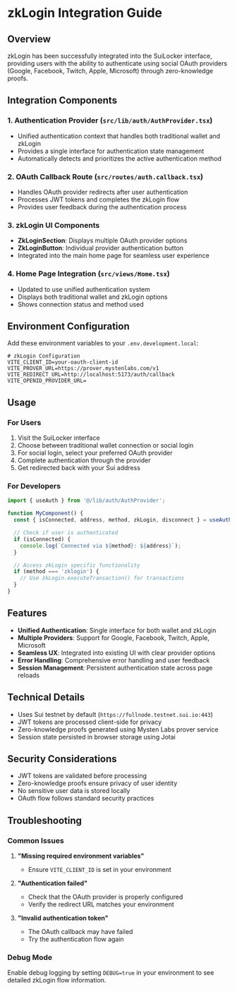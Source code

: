 # zkLogin Integration Guide

## Overview

zkLogin has been successfully integrated into the SuiLocker interface, providing users with the ability to authenticate using social OAuth providers (Google, Facebook, Twitch, Apple, Microsoft) through zero-knowledge proofs.

## Integration Components

### 1. Authentication Provider (`src/lib/auth/AuthProvider.tsx`)
- Unified authentication context that handles both traditional wallet and zkLogin
- Provides a single interface for authentication state management
- Automatically detects and prioritizes the active authentication method

### 2. OAuth Callback Route (`src/routes/auth.callback.tsx`)
- Handles OAuth provider redirects after user authentication
- Processes JWT tokens and completes the zkLogin flow
- Provides user feedback during the authentication process

### 3. zkLogin UI Components
- **ZkLoginSection**: Displays multiple OAuth provider options
- **ZkLoginButton**: Individual provider authentication button
- Integrated into the main home page for seamless user experience

### 4. Home Page Integration (`src/views/Home.tsx`)
- Updated to use unified authentication system
- Displays both traditional wallet and zkLogin options
- Shows connection status and method used

## Environment Configuration

Add these environment variables to your `.env.development.local`:

```env
# zkLogin Configuration
VITE_CLIENT_ID=your-oauth-client-id
VITE_PROVER_URL=https://prover.mystenlabs.com/v1
VITE_REDIRECT_URL=http://localhost:5173/auth/callback
VITE_OPENID_PROVIDER_URL=
```

## Usage

### For Users
1. Visit the SuiLocker interface
2. Choose between traditional wallet connection or social login
3. For social login, select your preferred OAuth provider
4. Complete authentication through the provider
5. Get redirected back with your Sui address

### For Developers
```typescript
import { useAuth } from '@/lib/auth/AuthProvider';

function MyComponent() {
  const { isConnected, address, method, zkLogin, disconnect } = useAuth();

  // Check if user is authenticated
  if (isConnected) {
    console.log(`Connected via ${method}: ${address}`);
  }

  // Access zkLogin specific functionality
  if (method === 'zklogin') {
    // Use zkLogin.executeTransaction() for transactions
  }
}
```

## Features

- **Unified Authentication**: Single interface for both wallet and zkLogin
- **Multiple Providers**: Support for Google, Facebook, Twitch, Apple, Microsoft
- **Seamless UX**: Integrated into existing UI with clear provider options
- **Error Handling**: Comprehensive error handling and user feedback
- **Session Management**: Persistent authentication state across page reloads

## Technical Details

- Uses Sui testnet by default (`https://fullnode.testnet.sui.io:443`)
- JWT tokens are processed client-side for privacy
- Zero-knowledge proofs generated using Mysten Labs prover service
- Session state persisted in browser storage using Jotai

## Security Considerations

- JWT tokens are validated before processing
- Zero-knowledge proofs ensure privacy of user identity
- No sensitive user data is stored locally
- OAuth flow follows standard security practices

## Troubleshooting

### Common Issues

1. **"Missing required environment variables"**
   - Ensure `VITE_CLIENT_ID` is set in your environment

2. **"Authentication failed"**
   - Check that the OAuth provider is properly configured
   - Verify the redirect URL matches your environment

3. **"Invalid authentication token"**
   - The OAuth callback may have failed
   - Try the authentication flow again

### Debug Mode

Enable debug logging by setting `DEBUG=true` in your environment to see detailed zkLogin flow information.
